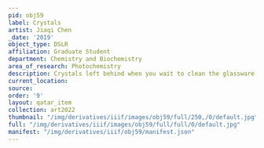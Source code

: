 ```yaml
---
pid: obj59
label: Crystals
artist: Jiaqi Chen
_date: '2019'
object_type: DSLR
affiliation: Graduate Student
department: Chemistry and Biochemistry
area_of_research: Photochemistry
description: Crystals left behind when you wait to clean the glassware.
current_location: 
source: 
order: '9'
layout: qatar_item
collection: art2022
thumbnail: "/img/derivatives/iiif/images/obj59/full/250,/0/default.jpg"
full: "/img/derivatives/iiif/images/obj59/full/full/0/default.jpg"
manifest: "/img/derivatives/iiif/obj59/manifest.json"
---
```

